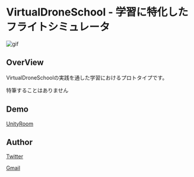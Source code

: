 # VirtualDroneSchool - 学習に特化したフライトシミュレータ

![gif](https://github.com/nanisotu/VirtualDroneSchool/tree/main/reedme/demo.gif)

## OverView

VirtualDroneSchoolの実践を通した学習におけるプロトタイプです。

特筆することはありません

## Demo

[UnityRoom](https://unityroom.com/games/vdsproto)

## Author

[Twitter](https://twitter.com/nanisotu)

[Gmail](yst7630@gmail.com)

